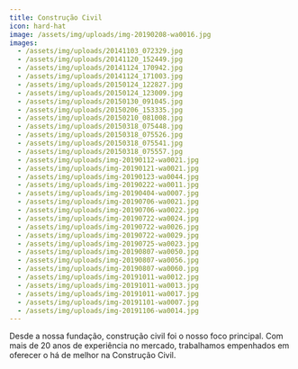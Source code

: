 ```yaml
---
title: Construção Civil
icon: hard-hat
image: /assets/img/uploads/img-20190208-wa0016.jpg
images:
  - /assets/img/uploads/20141103_072329.jpg
  - /assets/img/uploads/20141120_152449.jpg
  - /assets/img/uploads/20141124_170942.jpg
  - /assets/img/uploads/20141124_171003.jpg
  - /assets/img/uploads/20150124_122827.jpg
  - /assets/img/uploads/20150124_123009.jpg
  - /assets/img/uploads/20150130_091045.jpg
  - /assets/img/uploads/20150206_153335.jpg
  - /assets/img/uploads/20150210_081008.jpg
  - /assets/img/uploads/20150318_075448.jpg
  - /assets/img/uploads/20150318_075526.jpg
  - /assets/img/uploads/20150318_075541.jpg
  - /assets/img/uploads/20150318_075557.jpg
  - /assets/img/uploads/img-20190112-wa0021.jpg
  - /assets/img/uploads/img-20190121-wa0021.jpg
  - /assets/img/uploads/img-20190123-wa0044.jpg
  - /assets/img/uploads/img-20190222-wa0011.jpg
  - /assets/img/uploads/img-20190404-wa0007.jpg
  - /assets/img/uploads/img-20190706-wa0021.jpg
  - /assets/img/uploads/img-20190706-wa0022.jpg
  - /assets/img/uploads/img-20190722-wa0024.jpg
  - /assets/img/uploads/img-20190722-wa0026.jpg
  - /assets/img/uploads/img-20190722-wa0029.jpg
  - /assets/img/uploads/img-20190725-wa0023.jpg
  - /assets/img/uploads/img-20190807-wa0050.jpg
  - /assets/img/uploads/img-20190807-wa0056.jpg
  - /assets/img/uploads/img-20190807-wa0060.jpg
  - /assets/img/uploads/img-20191011-wa0012.jpg
  - /assets/img/uploads/img-20191011-wa0013.jpg
  - /assets/img/uploads/img-20191011-wa0017.jpg
  - /assets/img/uploads/img-20191101-wa0007.jpg
  - /assets/img/uploads/img-20191106-wa0014.jpg
---
```


Desde a nossa fundação, construção civil foi o nosso foco principal.
Com mais de 20 anos de experiência no mercado, trabalhamos empenhados em oferecer o há de melhor na Construção Civil.
